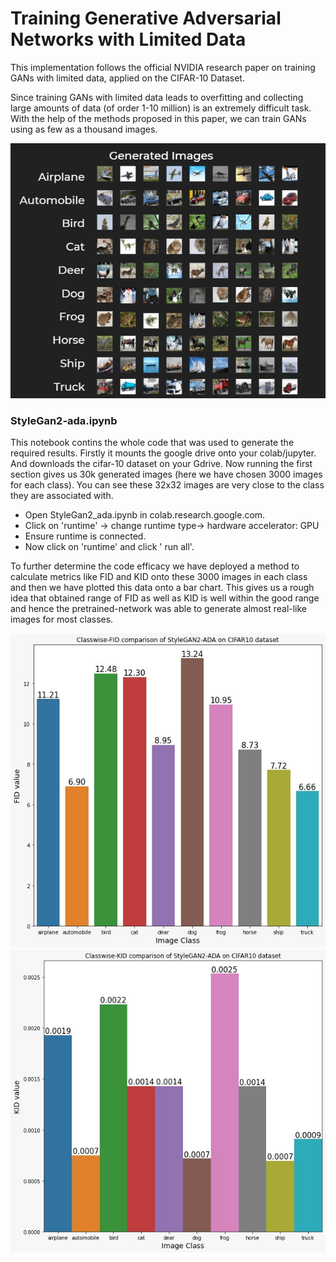 # Training Generative Adversarial Networks with Limited Data #

This implementation follows the official NVIDIA research paper on training GANs with limited data, applied on the CIFAR-10 Dataset.

Since training GANs with limited data leads to overfitting and collecting large amounts of data (of order 1-10 million) is an extremely difficult task. With the help of the methods proposed in this paper, we can train GANs using as few as a thousand images.


![Alt text](./gen.jfif?raw=true "Generated Images")


### StyleGan2-ada.ipynb ###
This notebook contins the whole code that was used to generate the required results. Firstly it mounts the google drive onto your colab/jupyter. And downloads the cifar-10 dataset on your Gdrive. Now running the first section gives us 30k generated images (here we have chosen 3000 images for each class). You can see these 32x32 images are very close to the class they are associated with.

- Open StyleGan2_ada.ipynb in colab.research.google.com.
- Click on 'runtime' -> change runtime type-> hardware accelerator: GPU
- Ensure runtime is connected.
- Now click on 'runtime' and click ' run all'.

To further determine the code efficacy we have deployed a method to calculate metrics like FID and KID onto these 3000 images in each class and then we have plotted this data onto a bar chart. This gives us a rough idea that obtained range of FID as well as KID is well within the good range and hence the pretrained-network was able to generate almost real-like images for most classes.

![Alt text](./fids.jfif?raw=true "FID Comparison")
![Alt text](./kids.jfif?raw=true "KID Comparison")
